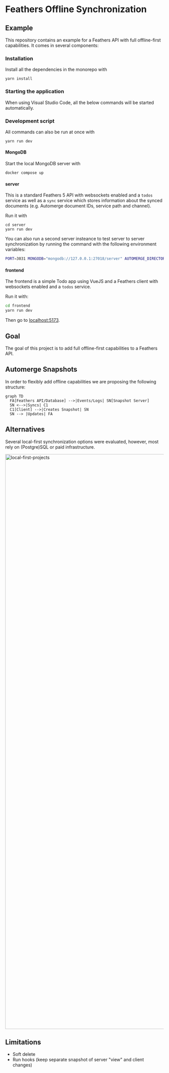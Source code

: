 # Feathers Offline Synchronization

## Example

This repository contains an example for a Feathers API with full offline-first capabilities. It comes in several components:

### Installation

Install all the dependencies in the monorepo with

```
yarn install
```

### Starting the application

When using Visual Studio Code, all the below commands will be started automatically.

### Development script

All commands can also be run at once with

```
yarn run dev
```

#### MongoDB

Start the local MongoDB server with

```
docker compose up
```

#### server

This is a standard Feathers 5 API with websockets enabled and a `todos` service as well as a `sync` service which stores information about the synced documents (e.g. Automerge document IDs, service path and channel).

Run it with

```
cd server
yarn run dev
```

You can also run a second server insteance to test server to server synchronization by running the command with the following environment variables:

```sh
PORT=3031 MONGODB="mongodb://127.0.0.1:27018/server" AUTOMERGE_DIRECTORY="../data2" SYNC_SERVER_URL="http://localhost:3030" yarn run dev
```

#### frontend

The frontend is a simple Todo app using VueJS and a Feathers client with websockets enabled and a `todos` service.

Run it with:

```sh
cd frontend
yarn run dev
```

Then go to [localhost:5173](http://localhost:5173).

## Goal

The goal of this project is to add full offline-first capabilities to a Feathers API.

## Automerge Snapshots

In order to flexibly add offline capabilities we are proposing the following structure:

```mermaid
graph TD
  FA[Feathers API/Database] -->|Events/Logs| SN[Snapshot Server]
  SN <-->|Syncs| C1
  C1[Client] -->|Creates Snapshot| SN
  SN --> |Updates| FA
```

## Alternatives

Several local-first synchronization options were evaluated, however, most rely on (Postgre)SQL or paid infrastructure.

<img width="1821" alt="local-first-projects" src="https://github.com/user-attachments/assets/85c9fa2a-f0b9-4506-af71-1f02d510d1e7" />

## Limitations

- Soft delete
- Run hooks (keep separate snapshot of server "view" and client changes)
